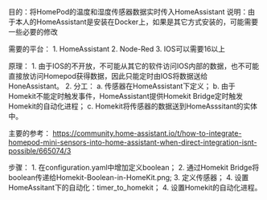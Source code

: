 目的：将HomePod的温度和湿度传感器数据实时传入HomeAssistant
说明：由于本人的HomeAssistant是安装在Docker上，如果是其它方式安装的，可能需要一些必要的修改

需要的平台：
	1. HomeAssistant
	2. Node-Red
	3. IOS可以需要16以上
	
原理：
	1. 由于IOS的不开放，不可能从其它的软件访问IOS内部的数据，也不可能直接放访问Homepod获得数据，因此只能定时由IOS将数据送给HoneAssistant。
	2. 分工：
		a. 传感器在HomeAssistant下定义；
		b. 由于Homekit不能定时触发事件，HomeAssistant提供Homekit Bridge定时触发Homekit的自动化进程；
		c. Homekit将传感器的数据送到HomeAsssitant的实体中。
		
主要的参考：
	https://community.home-assistant.io/t/how-to-integrate-homepod-mini-sensors-into-home-assistant-when-direct-integration-isnt-possible/665074/3	    
		    
步骤：
	1. 在configuration.yaml中增加定义boolean；
	2. 通过Homekit Bridge将boolean传递给Homekit-Boolean-in-HomeKit.png;
	3. 定义传感器；
	4. 设置HomeAssitant下的自动化：timer_to_homekit；
	4. 设置Homekit的自动化进程。